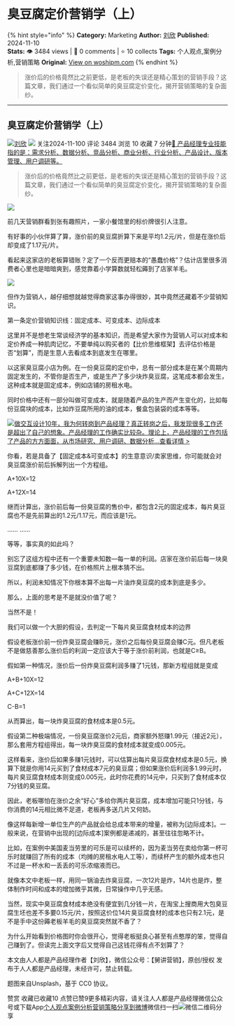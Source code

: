 # 臭豆腐定价营销学（上）
{% hint style="info" %}
**Category:** Marketing
**Author:** [刘欣](https://www.woshipm.com/u/820010)
**Published:** 2024-11-10  
**Stats:** 👁️ 3484 views | 💬 0 comments | ⭐ 10 collects
**Tags:** 个人观点,案例分析,营销策略
**Original:** [View on woshipm.com](https://www.woshipm.com/marketing/6138806.html)
{% endhint %}
> 涨价后的价格竟然比之前更低，是老板的失误还是精心策划的营销手段？这篇文章，我们通过一个看似简单的臭豆腐定价变化，揭开营销策略的复杂面纱。

---

## 臭豆腐定价营销学（上）

[![](https://static.woshipm.com/view/woshipm_api_def_20230110192824_7069.jpg?imageView2/1/w/72/h/72/q/100)](https://www.woshipm.com/u/820010)[刘欣](https://www.woshipm.com/u/820010) ![](https://static.woshipm.com/tag/1101_1@2x.png) 关注2024-11-100 评论 3484 浏览 10 收藏 7 分钟[🔗 产品经理专业技能指的是：需求分析、数据分析、竞品分析、商业分析、行业分析、产品设计、版本管理、用户调研等。](https://ke.qidianla.com/courses/90pm)

> 涨价后的价格竟然比之前更低，是老板的失误还是精心策划的营销手段？这篇文章，我们通过一个看似简单的臭豆腐定价变化，揭开营销策略的复杂面纱。

![](https://image.woshipm.com/2024/07/25/044dede8-4a51-11ef-a43d-00163e142b65.png)

前几天营销群看到张有趣照片，一家小餐馆里的标价牌很引人注意。

有好事的小伙伴算了算，涨价前的臭豆腐折算下来是平均1.2元/片，但是在涨价后却变成了1.17元/片。

看起来这家店的老板算错账？定了一个反而更赔本的“愚蠢价格”？估计店里很多消费者心里也是暗暗爽到，感觉靠着小学算数就轻松薅到了店家羊毛。

![](https://image.woshipm.com/2024/11/08/b44643c8-9de7-11ef-8da6-00163e142b65.jpg)

但作为营销人，越仔细想就越觉得商家这事办得很妙，其中竟然还藏着不少营销知识。

第一条定价营销知识线：固定成本、可变成本、边际成本

这里并不是想老生常谈经济学的基本知识，而是希望大家作为营销人可以对成本和定价养成一种肌肉记忆，不要单纯以购买者的【比价思维框架】去评估价格是否“划算”，而是生意人去看成本到底发生在哪里。

以这家臭豆腐小店为例。在一份臭豆腐的定价中，总有一部分成本是在某个周期内固定发生的，不管你是否生产，或是生产了多少块炸臭豆腐，这笔成本都会发生，这种成本就是固定成本，例如店铺的房租水电。

同时价格中还有一部分叫做可变成本，就是随着产品的生产而产生变化的，比如每份豆腐块的成本，比如炸豆腐所用的油的成本，餐盒包装袋的成本等等。

[![](https://image.woshipm.com/2023/08/02/769bf6f4-30e6-11ee-b3cb-00163e0b5ff3.png)做交互设计10年，我为何转岗到产品经理？真正转岗之后，我发现很多工作还是超出了自己的想象。产品经理的工作确实比较杂。理论上，产品经理的工作包括了产品的方方面面，从市场研究、用户调研、数据分析...查看详情 >](https://ke.qidianla.com/courses/bcpm)

你看，若是具备了【固定成本&可变成本】的生意意识/卖家思维，你可能就会对臭豆腐涨价前后拆解列出一个方程组。

A+10X=12

A+12X=14

继而计算出，涨价前后每一份臭豆腐的售价中，都包含2元的固定成本，每片臭豆腐也不是先前算出的1.2元/1.17元，而应该是1元。

…… ……

等等，事实真的如此吗？

别忘了这组方程中还有一个重要未知数—每一单的利润。店家在涨价前后每一块臭豆腐到底都赚了多少钱，在价格照片上根本猜不出。

所以，利润未知情况下你根本算不出每一片油炸臭豆腐的成本到底是多少。

那么，上面的思考是不是就没价值了呢？

当然不是！

我们可以做一个大胆的假设，去判定一下每片臭豆腐食材成本的边界

假设老板涨价前一份炸臭豆腐会赚B元，涨价之后每份臭豆腐会赚C元。但凡老板不是做慈善那么涨价后的利润一定应该大于等于涨价前利润，也就是C≥B。

假如第一种情况，涨价后一份炸臭豆腐利润多赚了1元钱，那新方程组就是变成

A+B+10X=12

A+C+12X=14

C-B=1

从而算出，每一块炸臭豆腐的食材成本是0.5元。

假设第二种极端情况，一份臭豆腐涨价2元后，商家额外怒赚1.99元（接近2元），那么套用方程组得出，每一块炸臭豆腐的食材成本就变成0.005元。

这样看来，涨价后如果多赚1元钱时，可以估算出每片臭豆腐食材成本是0.5元，换算下就是你用14元买到了食材成本7元的臭豆腐；但如果涨价后利润多1.99元时，每片臭豆腐食材成本则变成0.005元，此时你花费的14元中，只买到了食材成本仅7分钱的臭豆腐。

因此，老板哪怕在涨价之余“好心”多给你两片臭豆腐，成本增加可能只1分钱，与你消费的14元相比微不足道，老板再多送几片又何妨。

像这样每新增一单位生产的产品就会给总成本带来的增量，被称为\[边际成本\]。一般来说，在营销中出现的\[边际成本\]案例都是递减的，甚至往往忽略不计。

比如，在案例中美国麦当劳里的可乐是可以续杯的，因为麦当劳在卖给你第一杯可乐时就赚回了所有的成本（均摊的房租水电人工等），而续杯产生的额外成本也只不过是一杯水和一丢丢的可乐浓缩液而已。

就像本文中老板一样，用同一锅油去炸臭豆腐，一次12片是炸，14片也是炸，整体制作时间和成本的增加微乎其微，日常操作中几乎无感。

当然，现实中臭豆腐食材成本绝没有便宜到几分钱一片，在淘宝上搜商用大包臭豆腐生坯也差不多要0.15元/片，按照这价位14片臭豆腐食材的成本也只有2.1元，是不是手中这份薅老板羊毛的臭豆腐突然就不香了？

为什么开始看到价格图时你会很开心，觉得老板挺良心甚至有点憨厚的笨，觉得自己赚到了。但读完上面文字后又觉得自己这钱花得有点不划算了？

本文由人人都是产品经理作者【刘欣】，微信公众号：【舅讲营销】，原创/授权 发布于人人都是产品经理，未经许可，禁止转载。

题图来自Unsplash，基于 CC0 协议。

赞赏 收藏已收藏10 点赞已赞9更多精彩内容，请关注人人都是产品经理微信公众号或下载App[个人观点](https://www.woshipm.com/tag/%e4%b8%aa%e4%ba%ba%e8%a7%82%e7%82%b9)[案例分析](https://www.woshipm.com/tag/%e6%a1%88%e4%be%8b%e5%88%86%e6%9e%90)[营销策略](https://www.woshipm.com/tag/%e8%90%a5%e9%94%80%e7%ad%96%e7%95%a5)[分享到微博](https://service.weibo.com/share/share.php?appkey=2775287854&title=臭豆腐定价营销学（上）&url=https://www.woshipm.com/marketing/6138806.html&pic=https://image.woshipm.com/2024/07/25/044dede8-4a51-11ef-a43d-00163e142b65.png)微信扫一扫![微信二维码](https://api.pwmqr.com/qrcode/create/?url=https://www.woshipm.com/marketing/6138806.html)分享